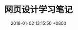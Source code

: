 ---
layout: article
title:  "网页设计学习笔记"
date:   2018-01-02 13:15:50 +0800
categories: posts rwd
image:
  teaser: jeyll.jpg
---